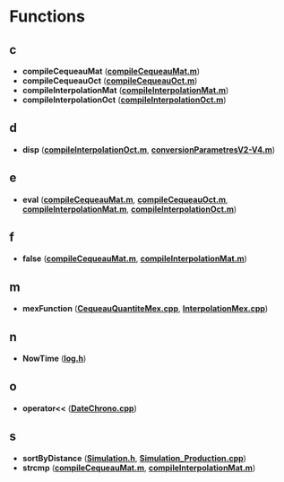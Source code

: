 
# Functions



## c

* **compileCequeauMat** ([**compileCequeauMat.m**](compileCequeauMat_8m.md))
* **compileCequeauOct** ([**compileCequeauOct.m**](compileCequeauOct_8m.md))
* **compileInterpolationMat** ([**compileInterpolationMat.m**](compileInterpolationMat_8m.md))
* **compileInterpolationOct** ([**compileInterpolationOct.m**](compileInterpolationOct_8m.md))


## d

* **disp** ([**compileInterpolationOct.m**](compileInterpolationOct_8m.md), [**conversionParametresV2-V4.m**](conversionParametresV2-V4_8m.md))


## e

* **eval** ([**compileCequeauMat.m**](compileCequeauMat_8m.md), [**compileCequeauOct.m**](compileCequeauOct_8m.md), [**compileInterpolationMat.m**](compileInterpolationMat_8m.md), [**compileInterpolationOct.m**](compileInterpolationOct_8m.md))


## f

* **false** ([**compileCequeauMat.m**](compileCequeauMat_8m.md), [**compileInterpolationMat.m**](compileInterpolationMat_8m.md))


## m

* **mexFunction** ([**CequeauQuantiteMex.cpp**](CequeauQuantiteMex_8cpp.md), [**InterpolationMex.cpp**](InterpolationMex_8cpp.md))


## n

* **NowTime** ([**log.h**](log_8h.md))


## o

* **operator&lt;&lt;** ([**DateChrono.cpp**](DateChrono_8cpp.md))


## s

* **sortByDistance** ([**Simulation.h**](Simulation_8h.md), [**Simulation\_Production.cpp**](Simulation__Production_8cpp.md))
* **strcmp** ([**compileCequeauMat.m**](compileCequeauMat_8m.md), [**compileInterpolationMat.m**](compileInterpolationMat_8m.md))




